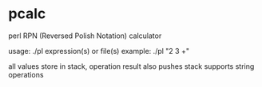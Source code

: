 # pcalc
perl RPN (Reversed Polish Notation) calculator

usage: ./pl expression(s) or file(s)
example: ./pl "2 3 +"

all values store in stack, operation result also pushes stack
supports string operations
